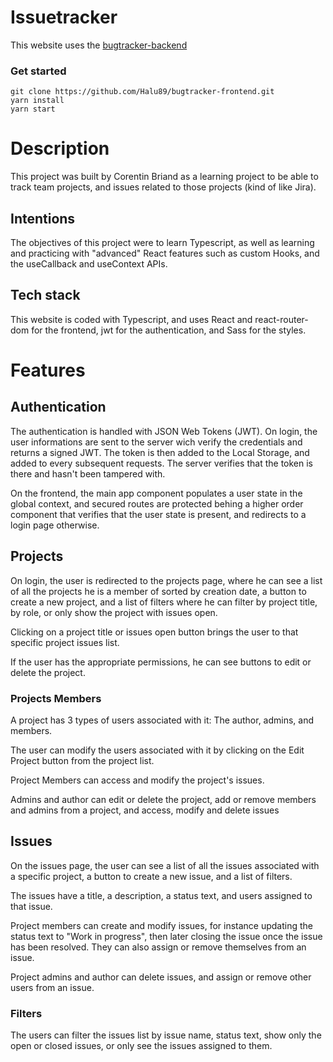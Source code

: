 # Issuetracker

This website uses the [bugtracker-backend](https://github.com/Halu89/bugtracker-backend)

### Get started

```
git clone https://github.com/Halu89/bugtracker-frontend.git
yarn install
yarn start
```

# Description

This project was built by Corentin Briand as a learning project to be able to track team projects, and issues related to those projects (kind of like Jira).

## Intentions

The objectives of this project were to learn Typescript, as well as learning and practicing with "advanced" React features such as custom Hooks, and the useCallback and useContext APIs.

## Tech stack

This website is coded with Typescript, and uses React and react-router-dom for the frontend, jwt for the authentication, and Sass for the styles.

# Features

## Authentication

The authentication is handled with JSON Web Tokens (JWT). On login, the user informations are sent to the server wich verify the credentials and returns a signed JWT. The token is then added to the Local Storage, and added to every subsequent requests. The server verifies that the token is there and hasn't been tampered with.

On the frontend, the main app component populates a user state in the global context, and secured routes are protected behing a higher order component that verifies that the user state is present, and redirects to a login page otherwise.

## Projects

On login, the user is redirected to the projects page, where he can see a list of all the projects he is a member of sorted by creation date, a button to create a new project, and a list of filters where he can filter by project title, by role, or only show the project with issues open.

Clicking on a project title or issues open button brings the user to that specific project issues list.

If the user has the appropriate permissions, he can see buttons to edit or delete the project.

### Projects Members

A project has 3 types of users associated with it: The author, admins, and members.

The user can modify the users associated with it by clicking on the Edit Project button from the project list.

Project Members can access and modify the project's issues.

Admins and author can edit or delete the project, add or remove members and admins from a project, and access, modify and delete issues

## Issues

On the issues page, the user can see a list of all the issues associated with a specific project, a button to create a new issue, and a list of filters.

The issues have a title, a description, a status text, and users assigned to that issue.

Project members can create and modify issues, for instance updating the status text to "Work in progress", then later closing the issue once the issue has been resolved. They can also assign or remove themselves from an issue.

Project admins and author can delete issues, and assign or remove other users from an issue.

### Filters

The users can filter the issues list by issue name, status text, show only the open or closed issues, or only see the issues assigned to them.

